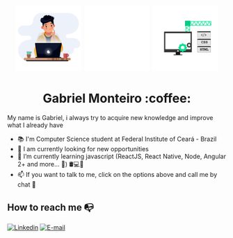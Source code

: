 <h1 align="center">
<img src="https://github.com/arielff3/arielff3/blob/master/.github/dev2.gif?raw=true" alt="dev2" width="150px" />
<img src="https://github.com/arielff3/arielff3/blob/master/.github/react.gif?raw=true" alt="react" width="150px" /> 
<img src="https://github.com/arielff3/arielff3/blob/master/.github/dev.gif?raw=true" alt="dev" width="150px" /></h1>

<h1 align="center"> Gabriel Monteiro :coffee: </h1>

My name is Gabriel, i always try to acquire new knowledge and improve what I already have

- 📚 I'm Computer Science student at Federal Institute of Ceará - Brazil
- 🔭 I am currently looking for new opportunities
- 🌱 I’m currently learning javascript (ReactJS, React Native, Node, Angular 2+ and more... :rocket:) 🛢💻📱
- 📫 If you want to talk to me, click on the options above and call me by chat 💬


## How to reach me :mailbox_with_no_mail:

[![Linkedin](https://img.shields.io/badge/-Linkedin-blue?style=flat-square&logo=Linkedin&logoColor=white&link=https://https://www.linkedin.com/in/gabriel-monteiro-978aa8189/)](https://www.linkedin.com/in/gabriel-monteiro-978aa8189/) 
[![E-mail](https://img.shields.io/badge/-Email-c14438?style=flat-square&logo=Gmail&logoColor=white&link=mailto:gabrielmont713@gmail.com)](mailto:gabrielmont713@gmail.com) 
